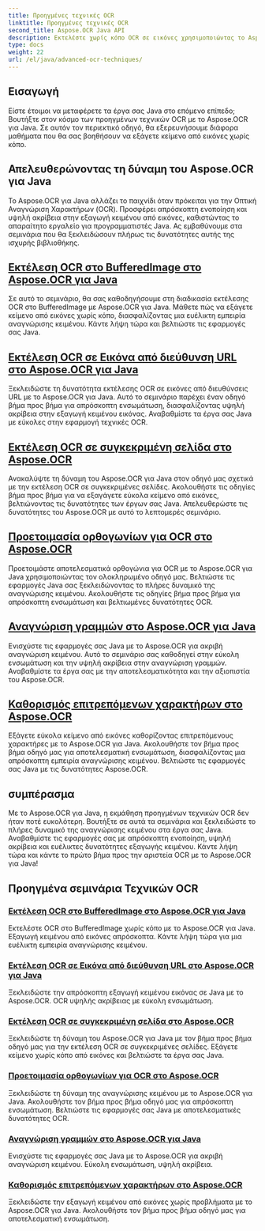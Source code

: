 ```yaml
---
title: Προηγμένες τεχνικές OCR
linktitle: Προηγμένες τεχνικές OCR
second_title: Aspose.OCR Java API
description: Εκτελέστε χωρίς κόπο OCR σε εικόνες χρησιμοποιώντας το Aspose.OCR για Java. Εξαγωγή κειμένου απρόσκοπτα με υψηλή ακρίβεια. Βελτιώστε τα έργα σας Java με ευέλικτη αναγνώριση κειμένου.
type: docs
weight: 22
url: /el/java/advanced-ocr-techniques/
---
```

## Εισαγωγή

Είστε έτοιμοι να μεταφέρετε τα έργα σας Java στο επόμενο επίπεδο; Βουτήξτε στον κόσμο των προηγμένων τεχνικών OCR με το Aspose.OCR για Java. Σε αυτόν τον περιεκτικό οδηγό, θα εξερευνήσουμε διάφορα μαθήματα που θα σας βοηθήσουν να εξάγετε κείμενο από εικόνες χωρίς κόπο.

## Απελευθερώνοντας τη δύναμη του Aspose.OCR για Java

Το Aspose.OCR για Java αλλάζει το παιχνίδι όταν πρόκειται για την Οπτική Αναγνώριση Χαρακτήρων (OCR). Προσφέρει απρόσκοπτη ενοποίηση και υψηλή ακρίβεια στην εξαγωγή κειμένου από εικόνες, καθιστώντας το απαραίτητο εργαλείο για προγραμματιστές Java. Ας εμβαθύνουμε στα σεμινάρια που θα ξεκλειδώσουν πλήρως τις δυνατότητες αυτής της ισχυρής βιβλιοθήκης.

## [Εκτέλεση OCR στο BufferedImage στο Aspose.OCR για Java](./perform-ocr-buffered-image/)

Σε αυτό το σεμινάριο, θα σας καθοδηγήσουμε στη διαδικασία εκτέλεσης OCR στο BufferedImage με Aspose.OCR για Java. Μάθετε πώς να εξάγετε κείμενο από εικόνες χωρίς κόπο, διασφαλίζοντας μια ευέλικτη εμπειρία αναγνώρισης κειμένου. Κάντε λήψη τώρα και βελτιώστε τις εφαρμογές σας Java.

## [Εκτέλεση OCR σε Εικόνα από διεύθυνση URL στο Aspose.OCR για Java](./perform-ocr-image-from-url/)

Ξεκλειδώστε τη δυνατότητα εκτέλεσης OCR σε εικόνες από διευθύνσεις URL με το Aspose.OCR για Java. Αυτό το σεμινάριο παρέχει έναν οδηγό βήμα προς βήμα για απρόσκοπτη ενσωμάτωση, διασφαλίζοντας υψηλή ακρίβεια στην εξαγωγή κειμένου εικόνας. Αναβαθμίστε τα έργα σας Java με εύκολες στην εφαρμογή τεχνικές OCR.

## [Εκτέλεση OCR σε συγκεκριμένη σελίδα στο Aspose.OCR](./perform-ocr-on-page/)

Ανακαλύψτε τη δύναμη του Aspose.OCR για Java στον οδηγό μας σχετικά με την εκτέλεση OCR σε συγκεκριμένες σελίδες. Ακολουθήστε τις οδηγίες βήμα προς βήμα για να εξαγάγετε εύκολα κείμενο από εικόνες, βελτιώνοντας τις δυνατότητες των έργων σας Java. Απελευθερώστε τις δυνατότητες του Aspose.OCR με αυτό το λεπτομερές σεμινάριο.

## [Προετοιμασία ορθογωνίων για OCR στο Aspose.OCR](./prepare-rectangles-for-ocr/)

Προετοιμάστε αποτελεσματικά ορθογώνια για OCR με το Aspose.OCR για Java χρησιμοποιώντας τον ολοκληρωμένο οδηγό μας. Βελτιώστε τις εφαρμογές Java σας ξεκλειδώνοντας το πλήρες δυναμικό της αναγνώρισης κειμένου. Ακολουθήστε τις οδηγίες βήμα προς βήμα για απρόσκοπτη ενσωμάτωση και βελτιωμένες δυνατότητες OCR.

## [Αναγνώριση γραμμών στο Aspose.OCR για Java](./recognize-lines/)

Ενισχύστε τις εφαρμογές σας Java με το Aspose.OCR για ακριβή αναγνώριση κειμένου. Αυτό το σεμινάριο σας καθοδηγεί στην εύκολη ενσωμάτωση και την υψηλή ακρίβεια στην αναγνώριση γραμμών. Αναβαθμίστε τα έργα σας με την αποτελεσματικότητα και την αξιοπιστία του Aspose.OCR.

## [Καθορισμός επιτρεπόμενων χαρακτήρων στο Aspose.OCR](./specify-allowed-characters/)

Εξάγετε εύκολα κείμενο από εικόνες καθορίζοντας επιτρεπόμενους χαρακτήρες με το Aspose.OCR για Java. Ακολουθήστε τον βήμα προς βήμα οδηγό μας για αποτελεσματική ενσωμάτωση, διασφαλίζοντας μια απρόσκοπτη εμπειρία αναγνώρισης κειμένου. Βελτιώστε τις εφαρμογές σας Java με τις δυνατότητες Aspose.OCR.

## συμπέρασμα

Με το Aspose.OCR για Java, η εκμάθηση προηγμένων τεχνικών OCR δεν ήταν ποτέ ευκολότερη. Βουτήξτε σε αυτά τα σεμινάρια και ξεκλειδώστε το πλήρες δυναμικό της αναγνώρισης κειμένου στα έργα σας Java. Αναβαθμίστε τις εφαρμογές σας με απρόσκοπτη ενοποίηση, υψηλή ακρίβεια και ευέλικτες δυνατότητες εξαγωγής κειμένου. Κάντε λήψη τώρα και κάντε το πρώτο βήμα προς την αριστεία OCR με το Aspose.OCR για Java!
## Προηγμένα σεμινάρια Τεχνικών OCR
### [Εκτέλεση OCR στο BufferedImage στο Aspose.OCR για Java](./perform-ocr-buffered-image/)
Εκτελέστε OCR στο BufferedImage χωρίς κόπο με το Aspose.OCR για Java. Εξαγωγή κειμένου από εικόνες απρόσκοπτα. Κάντε λήψη τώρα για μια ευέλικτη εμπειρία αναγνώρισης κειμένου.
### [Εκτέλεση OCR σε Εικόνα από διεύθυνση URL στο Aspose.OCR για Java](./perform-ocr-image-from-url/)
Ξεκλειδώστε την απρόσκοπτη εξαγωγή κειμένου εικόνας σε Java με το Aspose.OCR. OCR υψηλής ακρίβειας με εύκολη ενσωμάτωση.
### [Εκτέλεση OCR σε συγκεκριμένη σελίδα στο Aspose.OCR](./perform-ocr-on-page/)
Ξεκλειδώστε τη δύναμη του Aspose.OCR για Java με τον βήμα προς βήμα οδηγό μας για την εκτέλεση OCR σε συγκεκριμένες σελίδες. Εξάγετε κείμενο χωρίς κόπο από εικόνες και βελτιώστε τα έργα σας Java.
### [Προετοιμασία ορθογωνίων για OCR στο Aspose.OCR](./prepare-rectangles-for-ocr/)
Ξεκλειδώστε τη δύναμη της αναγνώρισης κειμένου με το Aspose.OCR για Java. Ακολουθήστε τον βήμα προς βήμα οδηγό μας για απρόσκοπτη ενσωμάτωση. Βελτιώστε τις εφαρμογές σας Java με αποτελεσματικές δυνατότητες OCR.
### [Αναγνώριση γραμμών στο Aspose.OCR για Java](./recognize-lines/)
Ενισχύστε τις εφαρμογές σας Java με το Aspose.OCR για ακριβή αναγνώριση κειμένου. Εύκολη ενσωμάτωση, υψηλή ακρίβεια.
### [Καθορισμός επιτρεπόμενων χαρακτήρων στο Aspose.OCR](./specify-allowed-characters/)
Ξεκλειδώστε την εξαγωγή κειμένου από εικόνες χωρίς προβλήματα με το Aspose.OCR για Java. Ακολουθήστε τον βήμα προς βήμα οδηγό μας για αποτελεσματική ενσωμάτωση.